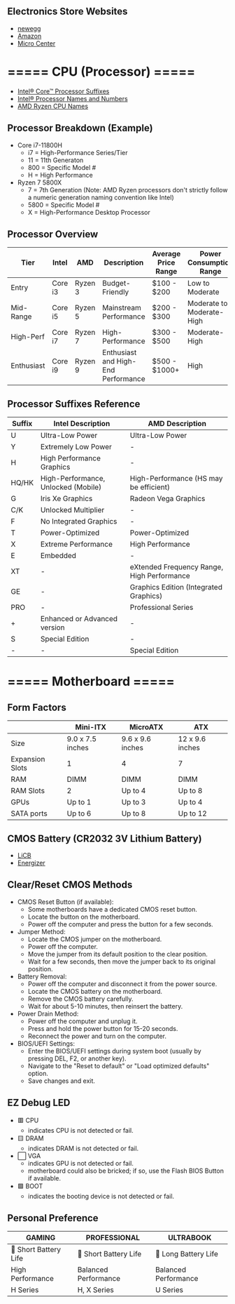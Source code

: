 ## Electronics Store Websites
* [newegg](https://www.newegg.com/)
* [Amazon](https://www.amazon.com/gp/browse.html?node=172282)
* [Micro Center](https://www.microcenter.com/)

# ===== CPU (Processor) =====
* [Intel® Core™ Processor Suffixes](https://www.intel.com/content/www/us/en/support/articles/000058567/processors/intel-core-processors.html)
* [Intel® Processor Names and Numbers](https://www.intel.com/content/www/us/en/processors/processor-numbers.html)
* [AMD Ryzen CPU Names](https://www.howtogeek.com/all-the-letters-in-amd-ryzen-cpu-names-explained/)

## Processor Breakdown (Example)
* Core i7-11800H
  * i7 = High-Performance Series/Tier
  * 11 = 11th Generaton
  * 800 = Specific Model #
  * H = High Performance
* Ryzen 7 5800X
  * 7 = 7th Generation (Note: AMD Ryzen processors don't strictly follow a numeric generation naming convention like Intel)
  * 5800 = Specific Model #
  * X = High-Performance Desktop Processor

## Processor Overview
| Tier     | Intel          | AMD             | Description                               | Average Price Range      | Power Consumption Range  |
|----------|----------------|-----------------|-------------------------------------------|--------------------------|--------------------------|
| Entry    | Core i3         | Ryzen 3         | Budget-Friendly                           | $100 - $200              | Low to Moderate          |
| Mid-Range| Core i5         | Ryzen 5         | Mainstream Performance                    | $200 - $300              | Moderate to Moderate-High|
| High-Perf| Core i7         | Ryzen 7         | High-Performance                          | $300 - $500              | Moderate-High            |
| Enthusiast| Core i9        | Ryzen 9         | Enthusiast and High-End Performance       | $500 - $1000+            | High                     |

## Processor Suffixes Reference
| Suffix  | Intel Description                                     | AMD Description                                      |
|---------|-------------------------------------------------------|-------------------------------------------------------|
| U       | Ultra-Low Power                                       | Ultra-Low Power                                       |
| Y       | Extremely Low Power                                   | -                                                     |
| H       | High Performance Graphics                             | -                                                     |
| HQ/HK   | High-Performance, Unlocked (Mobile)                   | High-Performance (HS may be efficient)                 |
| G       | Iris Xe Graphics                                      | Radeon Vega Graphics                                  |
| C/K     | Unlocked Multiplier                                   | -                                                     |
| F       | No Integrated Graphics                                | -                                                     |
| T       | Power-Optimized                                       | Power-Optimized                                       |
| X       | Extreme Performance                                   | High Performance                                      |
| E       | Embedded                                              | -                                                     |
| XT      | -                                                     | eXtended Frequency Range, High Performance            |
| GE      | -                                                     | Graphics Edition (Integrated Graphics)                |
| PRO     | -                                                     | Professional Series                                   |
| +       | Enhanced or Advanced version                          | -                                                     |
| S       | Special Edition                                       | -                                                     |
| -       | -                                                     | Special Edition                                       |

# ===== Motherboard =====

## Form Factors
|  | Mini-ITX | MicroATX | ATX |
|-|-|-|-|
| Size | 9.0 x 7.5 inches | 9.6 x 9.6 inches | 12 x 9.6 inches |
| Expansion Slots | 1 | 4 | 7 |
| RAM | DIMM | DIMM | DIMM |
| RAM Slots | 2 | Up to 4 | Up to 8 |
| GPUs | Up to 1 | Up to 3 | Up to 4 |
| SATA ports | Up to 6 | Up to 8 | Up to 12 |

## CMOS Battery (CR2032 3V Lithium Battery)
* [LiCB](https://www.amazon.com/dp/B071D4DKTZ)
* [Energizer](https://www.amazon.com/dp/B0002RID4G)

## Clear/Reset CMOS Methods
* CMOS Reset Button (if available):
  * Some motherboards have a dedicated CMOS reset button.
  * Locate the button on the motherboard.
  * Power off the computer and press the button for a few seconds.
* Jumper Method:
  * Locate the CMOS jumper on the motherboard.
  * Power off the computer.
  * Move the jumper from its default position to the clear position.
  * Wait for a few seconds, then move the jumper back to its original position.
* Battery Removal:
  * Power off the computer and disconnect it from the power source.
  * Locate the CMOS battery on the motherboard.
  * Remove the CMOS battery carefully.
  * Wait for about 5-10 minutes, then reinsert the battery.
* Power Drain Method:
  * Power off the computer and unplug it.
  * Press and hold the power button for 15-20 seconds.
  * Reconnect the power and turn on the computer.
* BIOS/UEFI Settings:
  * Enter the BIOS/UEFI settings during system boot (usually by pressing DEL, F2, or another key).
  * Navigate to the "Reset to default" or "Load optimized defaults" option.
  * Save changes and exit.

## EZ Debug LED
* 🟥 CPU
  * indicates CPU is not detected or fail.
* 🟨 DRAM
  * indicates DRAM is not detected or fail.
* ⬜ VGA
  * indicates GPU is not detected or fail.
  * motherboard could also be bricked; if so, use the Flash BIOS Button if available.
* 🟩 BOOT
  * indicates the booting device is not detected or fail.


## Personal Preference
| GAMING | PROFESSIONAL | ULTRABOOK |
|-|-|-|
| 🪫 Short Battery Life | 🪫 Short Battery Life | 🔋 Long Battery Life |
| High Performance | Balanced Performance | Balanced Performance |
| H Series | H, X Series | U Series |
